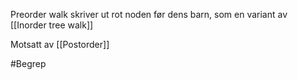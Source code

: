 Preorder walk skriver ut rot noden før dens barn,
som en variant av [[Inorder tree walk]]

Motsatt av [[Postorder]]

#Begrep 